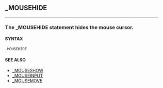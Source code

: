## _MOUSEHIDE
---

### The _MOUSEHIDE statement hides the mouse cursor.

#### SYNTAX

`_MOUSEHIDE`

#### SEE ALSO
* [_MOUSESHOW](./_MOUSESHOW.md)
* [_MOUSEINPUT](./_MOUSEINPUT.md)
* [_MOUSEMOVE](./_MOUSEMOVE.md)
